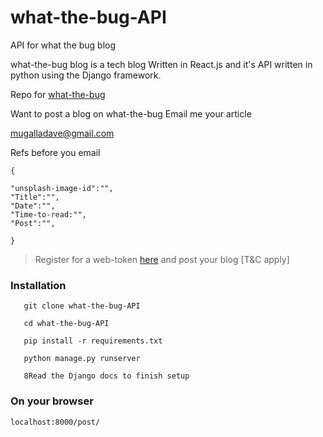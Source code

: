 # what-the-bug-API
API for what the bug blog

what-the-bug blog is a tech blog Written in React.js and it's API written in python using the Django framework.

Repo for <a href="https://github.com/davdtheemonk/what-the-bug">what-the-bug</a>


Want to post a blog on what-the-bug
Email me your article
 
mugalladave@gmail.com

Refs before you email

```
{

"unsplash-image-id":"",
"Title":"",
"Date":"",
"Time-to-read:"",
"Post":"",

}

```

> Register for a web-token <a href="">here</a>
 and post your blog [T&C apply]

### Installation

```
   git clone what-the-bug-API

   cd what-the-bug-API 

   pip install -r requirements.txt

   python manage.py runserver

   8Read the Django docs to finish setup 
```


### On your browser


```localhost:8000/post/```
